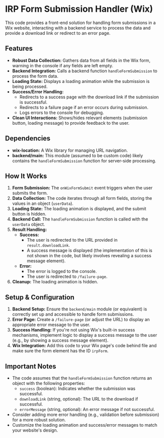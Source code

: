 # IRP Form Submission Handler (Wix)

This code provides a front-end solution for handling form submissions in a Wix website, interacting with a backend service to process the data and provide a download link or redirect to an error page.

## Features

* **Robust Data Collection:** Gathers data from all fields in the Wix form, warning in the console if any fields are left empty.
* **Backend Integration:**  Calls a backend function `handleFormSubmission` to process the form data.
* **Loading State:** Displays a loading animation while the submission is being processed.
* **Success/Error Handling:**
    * Redirects to a success page with the download link if the submission is successful.
    * Redirects to a failure page if an error occurs during submission. 
    * Logs errors to the console for debugging.
* **Clean UI Interactions:** Shows/hides relevant elements (submission button, loading message) to provide feedback to the user.

## Dependencies

* **wix-location:**  A Wix library for managing URL navigation.
* **backend/main:** This module (assumed to be custom code) likely contains the `handleFormSubmission` function for server-side processing.

## How It Works

1. **Form Submission:** The `onWixFormSubmit` event triggers when the user submits the form.
2. **Data Collection:** The code iterates through all form fields, storing the values in an object (`userData`).
3. **Loading State:** The loading animation is displayed, and the submit button is hidden.
4. **Backend Call:**  The `handleFormSubmission` function is called with the `userData` object.
5. **Result Handling:**
   * **Success:**  
      * The user is redirected to the URL provided in `result.downloadLink`.
      * A success message is displayed (the implementation of this is not shown in the code, but likely involves revealing a success message element).
   * **Error:**
      * The error is logged to the console.
      * The user is redirected to `/failure-page`.
6. **Cleanup:** The loading animation is hidden.

## Setup & Configuration

1. **Backend Setup:** Ensure the `backend/main` module (or equivalent) is correctly set up and accessible to handle form submissions.
2. **Error Page:** Create a `/failure-page` (or adjust the URL) to display an appropriate error message to the user.
3. **Success Handling:** If you're not using Wix's built-in success mechanisms, implement logic to display a success message to the user (e.g., by showing a success message element).
4. **Wix Integration:** Add this code to your Wix page's code behind file and make sure the form element has the ID `irpForm`.

## Important Notes

* The code assumes that the `handleFormSubmission` function returns an object with the following properties:
   * `success` (boolean): Indicates whether the submission was successful.
   * `downloadLink` (string, optional): The URL to the download if successful.
   * `errorMessage` (string, optional): An error message if not successful.
* Consider adding more error handling (e.g., validation before submission) for a more robust solution.
* Customize the loading animation and success/error messages to match your website's design.

